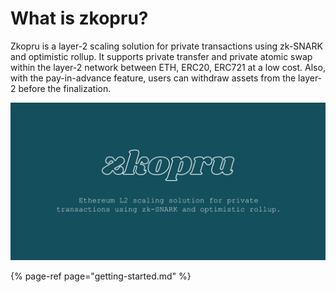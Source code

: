 # What is zkopru?

Zkopru is a layer-2 scaling solution for private transactions using zk-SNARK and optimistic rollup. It supports private transfer and private atomic swap within the layer-2 network between ETH, ERC20, ERC721 at a low cost. Also, with the pay-in-advance feature, users can withdraw assets from the layer-2 before the finalization.

![](.gitbook/assets/zkopru-banner-2-.png)

{% page-ref page="getting-started.md" %}



